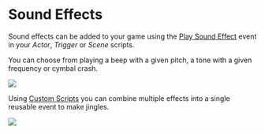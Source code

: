 # Sound Effects

Sound effects can be added to your game using the [Play Sound Effect](/docs/scripting#sound-events) event in your _Actor_, _Trigger_ or _Scene_ scripts.

You can choose from playing a beep with a given pitch, a tone with a given frequency or cymbal crash.

<img src="/es/img/events/sound-beep-v3.png" className="event-preview" />

Using [Custom Scripts](/docs/scripting/custom-scripts) you can combine multiple effects into a single reusable event to make jingles.

<img src="/es/img/screenshots/custom-event-jingle-v3.png" className="event-preview" />

